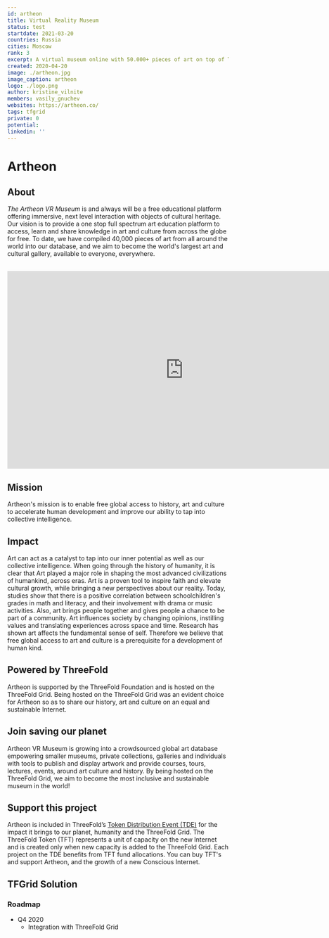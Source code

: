 ```yaml
---
id: artheon
title: Virtual Reality Museum
status: test
startdate: 2021-03-20
countries: Russia
cities: Moscow
rank: 3
excerpt: A virtual museum online with 50.000+ pieces of art on top of TFGrid.
created: 2020-04-20
image: ./artheon.jpg
image_caption: artheon
logo: ./logo.png
author: kristine_vilnite
members: vasily_gnuchev
websites: https://artheon.co/
tags: tfgrid
private: 0
potential:
linkedin: ''
---
```


# Artheon

## About

*The Artheon VR Museum* is and always will be a free educational platform offering immersive, next level interaction with objects of cultural heritage. Our vision is to provide a one stop full spectrum art education platform to access, learn and share knowledge in art and culture from across the globe for free. To date, we have compiled 40,000 pieces of art from all around the world into our database, and we aim to become the world's largest art and cultural gallery, available to everyone, everywhere. 

<BR>

<iframe src="https://player.vimeo.com/video/412681114" width="800" height="450" frameborder="0" allow="autoplay; fullscreen" allowfullscreen></iframe>

<BR>

## Mission

Artheon's mission is to enable free global access to history, art and culture to accelerate human development and improve our ability to tap into collective intelligence.

## Impact

Art can act as a catalyst to tap into our inner potential as well as our collective intelligence. When going through the history of humanity, it is clear that Art played a major role in shaping the most advanced civilizations of humankind, across eras. Art is a proven tool to inspire faith and elevate cultural growth, while bringing a new perspectives about our reality. Today, studies show that there is a positive correlation between schoolchildren's grades in math and literacy, and their involvement with drama or music activities. Also, art brings people together and gives people a chance to be part of a community. Art influences society by changing opinions, instilling values and translating experiences across space and time. Research has shown art affects the fundamental sense of self. Therefore we believe that free global access to art and culture is a prerequisite for a development of human kind.

## Powered by ThreeFold

Artheon is supported by the ThreeFold Foundation and is hosted on the ThreeFold Grid. Being hosted on the ThreeFold Grid was an evident choice for Artheon so as to share our history, art and culture on an equal and sustainable Internet.

 ## Join saving our planet
 
Artheon VR Museum is growing into a crowdsourced global art database empowering smaller museums, private collections, galleries and individuals with tools to publish and display artwork and provide courses, tours, lectures, events, around art culture and history. By being hosted on the ThreeFold Grid, we aim to become the most inclusive and sustainable museum in the world!

## Support this project

Artheon is included in ThreeFold’s [Token Distribution Event (TDE)](https://wiki.threefold.io/#/tdeoverview)</a> for the impact it brings to our planet, humanity and the ThreeFold Grid.
The ThreeFold Token (TFT) represents a unit of capacity on the new Internet and is created only when new capacity is added to the ThreeFold Grid.
Each project on the TDE benefits from TFT fund allocations. You can buy TFT's and support Artheon, and the growth of a new Conscious Internet.

## TFGrid Solution

### Roadmap

- Q4 2020
  - Integration with ThreeFold Grid

